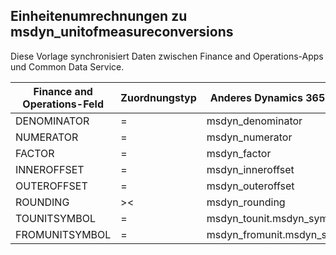 ## <a name="unit-conversions-to-msdyn_unitofmeasureconversions"></a>Einheitenumrechnungen zu msdyn_unitofmeasureconversions

Diese Vorlage synchronisiert Daten zwischen Finance and Operations-Apps und Common Data Service.

Finance and Operations-Feld | Zuordnungstyp | Anderes Dynamics 365-Feld | Standardwert
---|---|---|---
DENOMINATOR | = | msdyn_denominator | 
NUMERATOR | = | msdyn_numerator | 
FACTOR | = | msdyn_factor | 
INNEROFFSET | = | msdyn_inneroffset | 
OUTEROFFSET | = | msdyn_outeroffset | 
ROUNDING | >< | msdyn_rounding | 
TOUNITSYMBOL | = | msdyn_tounit.msdyn_symbol | 
FROMUNITSYMBOL | = | msdyn_fromunit.msdyn_symbol | 

